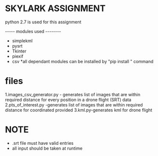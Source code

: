 # SKYLARK ASSIGNMENT
 
 python 2.7 is used for this assignment
 
 ----- modules used --------
 - simplekml
 - pysrt 
 - Tkinter
 - piexif
 - csv
 *all dependant modules can be installed by "pip install <module>" command
 
 # files
 1.images_csv_generator.py - generates list of images that are within required distance for every position in a drone flight      (SRT) data
 2.pts_of_interest.py -generates list of images that are within required distance for coordinated provided
 3.kml.py-generates kml for drone flight 
 
 # NOTE
 - .srt file must have valid entries 
 - all input should be taken at runtime
 
